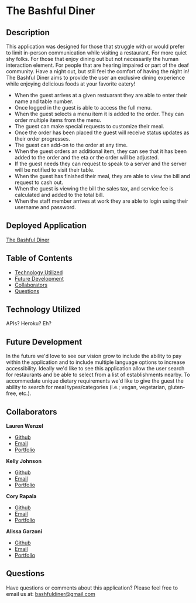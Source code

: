 # The Bashful Diner

## Description
This application was designed for those that struggle with or would prefer to limit in-person communication while visiting a restaurant. For more quiet shy folks. For those that enjoy dining out but not necessarily the human interaction element. For people that are hearing impaired or part of the deaf community. Have a night out, but still feel the comfort of having the night in! The Bashful Diner aims to provide the user an exclusive dining experience while enjoying delicious foods at your favorite eatery!

* When the guest arrives at a given restuarant they are able to enter their name and table number.
* Once logged in the guest is able to access the full menu.
* When the guest selects a menu item it is added to the order. They can order multiple items from the menu.
* The guest can make special requests to customize their meal.
* Once the order has been placed the guest will receive status updates as their order progresses.
* The guest can add-on to the order at any time.
* When the guest orders an additional item, they can see that it has been added to the order and the eta or the order will be adjusted.
* If the guest needs they can request to speak to a server and the server will be notified to visit their table.
* When the guest has finished their meal, they are able to view the bill and request to cash out.
* When the guest is viewing the bill the sales tax, and service fee is calculated and added to the total bill.
* When the staff member arrives at work they are able to login using their username and password.

## Deployed Application

[The Bashful Diner]()

## Table of Contents
- [Technology Utilized](#technology-utilized)
- [Future Development](#future-development)
- [Collaborators](#collaborators)
- [Questions](#questions)

## Technology Utilized
APIs? Heroku? Eh?

## Future Development
In the future we'd love to see our vision grow to include the ability to pay within the application and to include multiple language options to increase accessibility. Ideally we'd like to see this application allow the user search for restaurants and be able to select from a list of establishments nearby. To accommedate unique dietary requirements we'd like to give the guest the ability to search for meal types/categories (i.e.; vegan, vegetarian, gluten-free, etc.).

## Collaborators
**Lauren Wenzel**
- [Github](https://github.com/Laurenzel93)
- [Email](lwenzelwebdev@gmail.com)
- [Portfolio](https://laurenzel93.github.io/my-portfolio/)

**Kelly Johnson**
- [Github](https://github.com/KellyJohnson364)
- [Email](KJ3641402@gmail.com)
- [Portfolio](https://kellyjohnson364.github.io/knj-portfolio-page/)

**Cory Rapala**
- [Github](https://github.com/crudd03)
- [Email](coreyrapala@gmail.com)
- [Portfolio](https://crudd03.github.io/my-portfolio/)

**Alissa Garzoni**
- [Github](https://github.com/RevyWatson)
- [Email](agarzoni.282@gmail.com)
- [Portfolio](https://revywatson.github.io/rebooted-portfolio/)

## Questions
Have questions or comments about this application?
Please feel free to email us at: bashfuldiner@gmail.com
